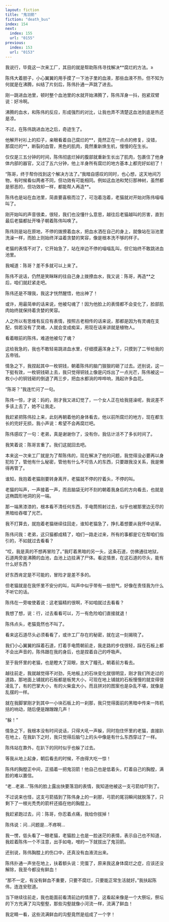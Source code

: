 ```yaml
---
layout: fiction
title: "鬼羽箭"
fiction: "death_bus"
index: 154
next:
  index: 155
  url: "0155"
previous:
  index: 153
  url: "0153"
---
```

我说行，毕竟这一次来工厂，其目的就是帮助陈伟寻找解决**腐烂的方法。≥

陈伟大着胆子，小心翼翼的用手摸了一下池子里的血液，那些血液不热，但不知为何就是在沸腾，纠结了片刻后，陈伟扑通一声跳了进去。

刚一跳进血池里，顿时整个血池里的水就开始沸腾了，陈伟浑身一抖，抱紧双臂说：好冷啊。

沸腾的血水，和陈伟的反应，形成强烈的对比，让我也弄不清楚这血池到底是热还是凉。

不过，在陈伟跳进血池之后，奇迹生了。

他解开衬衫上的扣子，亲眼看着自己腐烂的**，竟然正在一点点的修复，没错，那腐烂的**，断裂的血管，黑色的肌肉，竟然重新焕生机，慢慢的在生长。

仅仅是三五分钟的时间，陈伟彻底烂掉的腹部就重新生长出了肌肉，包裹住了他身体内部的器官，又过了五六分钟，他上半身所有腐烂的地方基本上都完好如初了！

“陈哥，终于帮你找到这个解决方法了。”我暗自感叹的同时，也心想，这天地间万物，有时候看似两者不同，但功效有可能相同。例如这血池和梵衍那神树，虽然都是邪恶的，但功效却一样，都能帮人再造**。

陈伟也是站在血池里，简直要喜极而泣了，可泡着泡着，老猫就对开始对陈伟喵喵叫了。

刚开始叫的声音很柔，很轻，我们也没懂什么意思，越往后老猫越叫的厉害，直到最后老猫都扯开嗓子朝着陈伟叫唤了。

陈伟则是站在原地，不停的拨撩着血水，把血水洒在自己的身上，就像站在浴池里洗澡一样，而脸上则始终洋溢着贪婪的笑容，像是根本洗不够的样子。

老猫的表情不对了，它开始急了，站在岸边不停的喵喵乱叫，但它始终不敢跳进血池里。

我喊道：陈哥？差不多就可以上来了。

陈伟不说话，仍然是笑眯眯的往自己身上拨撩血水，我又说：陈哥，再造**之后，咱们就赶紧走吧。

陈伟还是不理我，我这才恍然醒悟，他出神了！

或许，用最简单的话来说，他被勾魂了！因为他脸上的表情都不会变化了，脸部肌肉始终就保持着贪婪的笑容。

人之所以有思维有反应有表情，按照古老相传的话来说，那都是因为有灵魂在支配，倘若没有了灵魂，人就会变成痴呆，用现在话来讲就是植物人。

看着眼前的陈伟，难道他被勾了魂？

这给我急的，我也不敢轻易跳进血水里，仔细摸遍浑身上下，只摸到了二爷给我的五帝钱。

情急之下，我捏起其中一枚铜钱，朝着陈伟的脑门狠狠的砸了过去。还别说，这一下挺有效，一枚铜钱砸上去，我只觉得铜钱上像是闪烁出了一点光芒，陈伟被这一枚小小的铜钱砸的倒退了两三步，把血水都淌的哗哗响，溅起许多血花。

“陈哥？”我连忙问了一句。

陈伟一惊，才说：妈的，刚才我又进幻觉了，一个女人正在给我搓澡呢，我说差不多该上去了，她不让我走。

我赶紧把陈伟拉上来，此刻再朝着他的身体看去，他以前所腐烂的地方，现在都生长的完好无损，我小声说：希望不会再腐烂吧。

陈伟感叹了一句：老弟，真是谢谢你了，没有你，我估计活不了多长时间了。

我笑着说：陈哥言重了。我们这就回去吧。

本来这一次来工厂就是为了帮陈伟的，现在解决了他的问题，我觉得没必要再以身犯险了，管他有什么秘密，管他有什么不可告人的东西，只要跟我没关系，我是懒得再管了。

谁知，我抱着老猫刚要转身离开，老猫就不停的拧着头，不停的叫。

老猫的叫声，一声接着一声，而且脑袋无时不刻的朝着我身后的方向看去，也就是这椭圆形地洞的另一端。

那一端黑漆漆的，根本看不清任何东西，手电筒照射过去，似乎也被那里边无尽的黑暗给吞噬了光芒。

我不打算去，就抱着老猫继续往回走，谁知老猫急了，挣扎着想要从我怀中逃窜。

陈伟问我：老弟，这只猫都成精了，咱们一路走过来，所有的事都是它在帮咱们指引的，不如就过去看看？

“哎，我是真的不想再冒险了。”我盯着黑暗的另一头，这条石道，仿佛通往地狱，石道两旁是沸腾的血池，血池上边挂满了尸体。看这情景，在这石道的尽头，能有什么好东西？

好东西肯定是不可能的，冒险才是差不多的。

但老猫就是在我怀里不安分的叫，叫声中似乎带有一些怒气，好像在责怪我为什么不听它的话。

陈伟在一旁唆使着说：这老猫精的很啊，不如咱就过去看看？

我想了想，说：行，过去看看可以，万一有危险咱们直接就退！

陈伟点头，老猫竟然也不叫了。

看来这石道尽头必须看看了，或许工厂存在的秘密，就在这一刻揭晓了。

我们小心翼翼的踩着石道，打着手电筒朝前走，我走路的步伐很轻，踩在石板上都不会出声音的，陈伟跟在我的身后，也是捏着自己的呼吸声。

至于我怀里的老猫，也是瞪大了双眼，放大了瞳孔，朝着前方看去。

越往前走，我就越觉得不对劲，先地板上的石块变化就很明显，刚才我们所走过的道路，那地面上铺就的石板都是板凳大小，可现在地上铺就的石板慢慢的就变得很凌乱了，有的巴掌大小，有的火柴盒大小，而且拼对的图案也是杂乱不堪，就像是乱摆的一样。

就在我脚掌刚才到其中一小块石板上的一刹那，我只觉得面前的黑暗中传来一阵机括的响动，随后便是蹭蹭蹭几声！

“躲！”

情急之下，我根本没有时间说话，只得大吼一声躲，同时抱住怀里的老猫，直接趴在地上，在我趴下之时，我只觉得后脑勺上的头中像是有什么东西穿过了一样。

陈伟站在靠外，在趴下的同时似乎也躲了过去。

等我从地上起身，朝后看去的时候，不由得大吃一惊！

陈伟的胸膛正中间，正插着一把鬼羽箭！他自己也是低着头，盯着自己的胸膛，满脸的难以置信。

“老...老弟...”陈伟的脸上露出快要落泪的表情，我知道他被这一支弓箭给吓到了。

不过说来也怪，这支弓箭插到了陈伟身上的一刹那，弓箭的尾羽瞬间就脱落了，只剩下了一根光秃秃的箭杆还插在他的胸膛上。

我赶紧跑过去，问：陈哥，你忍着点痛，我给你拔掉！

陈伟说：问...问题是...不疼啊...

我一愣，低头看了一眼老猫，老猫脸上也是一脸迷茫的表情，表示自己也不知道，我趁着陈伟一个不注意，出手如电，噌的一下就拔出了鬼羽箭。

还别说，陈伟胸膛上的伤口中，还真没有血液流出来。

陈伟扑通一声坐在地上，扶着额头说：完蛋了，原来我这身体腐烂之症，应该还没解除，我至今都没有鲜血！

“那不一定，有没有鲜血不重要，只要不腐烂，只要能正常生活就好。”我扶起陈伟，连连安慰道。

当下继续往前走，我也能面前看清前边的情景了，这看起来像是一个大祭坛，祭坛的下方充满了沟沟壑壑，那些沟壑就像小河流一样，流满了鲜血！

我定睛一看，这些流满鲜血的沟壑竟然是组成了一个字！